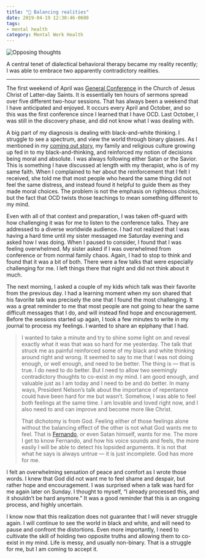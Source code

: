 ```yaml
---
title: "💮 Balancing realities"
date: 2019-04-19 12:30:46-0600
tags:
- mental health
category: Mental Work Health
---
```


<img src="https://www.bennorris.blog/uploads/2019/0c722b06c1.png" alt="Opposing thoughts" />

A central tenet of dialectical behavioral therapy became my reality recently; I was able to embrace two apparently contradictory realities.

***

The first weekend of April was [General Conference](https://www.mormonnewsroom.org/article/april-2019-general-conference-news-summary) in the Church of Jesus Christ of Latter-day Saints. It is essentially ten hours of sermons spread over five different two-hour sessions. That has always been a weekend that I have anticipated and enjoyed. It occurs every April and October, and so this was the first conference since I learned that I have OCD. Last October, I was still in the discovery phase, and did not know what I was dealing with.

A big part of my diagnosis is dealing with black-and-white thinking. I struggle to see a spectrum, and view the world through binary glasses. As I mentioned in my [coming out story](https://www.bennorris.org/2019/01/26/coming-out.html), my family and religious culture growing up fed in to my black-and-thinking, and reinforced my notion of decisions being moral and absolute. I was always following either Satan or the Savior. This is something I have discussed at length with my therapist, who is of my same faith. When I complained to her about the reinforcement that I felt I received, she told me that most people who heard the same thing did not feel the same distress, and instead found it helpful to guide them as they made moral choices. The problem is not the emphasis on righteous choices, but the fact that OCD twists those teachings to mean something different to my mind.

Even with all of that context and preparation, I was taken off-guard with how challenging it was for me to listen to the conference talks. They are addressed to a diverse worldwide audience. I had not realized that I was having a hard time until my sister messaged me Saturday evening and asked how I was doing. When I paused to consider, I found that I was feeling overwhelmed. My sister asked if I was overwhelmed from conference or from normal family chaos. Again, I had to stop to think and found that it was a bit of both. There were a few talks that were especially challenging for me. I left things there that night and did not think about it much.

The next morning, I asked a couple of my kids which talk was their favorite from the previous day. I had a learning moment when my son shared that his favorite talk was precisely the one that I found the most challenging. It was a great reminder to me that most people are not going to hear the same difficult messages that I do, and will instead find hope and encouragement. Before the sessions started up again, I took a few minutes to write in my journal to process my feelings. I wanted to share an epiphany that I had.

> I wanted to take a minute and try to shine some light on and reveal exactly what it was that was so hard for me yesterday. The talk that struck me as painful reinforced some of my black and white thinking around right and wrong. It seemed to say to me that I was not doing enough, or well enough, and need to be better. The thing is — that is true. I do need to do better. But I need to allow two seemingly contradictory thoughts to co-exist in my mind. I am good enough, and valuable just as I am today and I need to be and do better. In many ways, President Nelson’s talk about the importance of repentance could have been hard for me but wasn’t. Somehow, I was able to feel both feelings at the same time. I am lovable and loved right now, and I also need to and can improve and become more like Christ.
> 
> That dichotomy is from God. Feeling either of those feelings alone without the balancing effect of the other is not what God wants me to feel. That is [Fernando](https://www.bennorris.org/2019/03/26/what-intrusive-thoughts.html), or even Satan himself, wants for me. The more I get to know Fernando, and how his voice sounds and feels, the more easily I will be able to detect his lopsided arguments. It is not that what he says is always untrue — it is just incomplete. God has more for me.

I felt an overwhelming sensation of peace and comfort as I wrote those words. I knew that God did not want me to feel shame and despair, but rather hope and encouragement. I was surprised when a talk was hard for me again later on Sunday. I thought to myself, “I already processed this, and it shouldn’t be hard anymore.” It was a good reminder that this is an ongoing process, and highly uncertain.

I know now that this realization does not guarantee that I will never struggle again. I will continue to see the world in black and white, and will need to pause and confront the distortions. Even more importantly, I need to cultivate the skill of holding two opposite truths and allowing them to co-exist in my mind. Life is messy, and usually non-binary. That is a struggle for me, but I am coming to accept it.